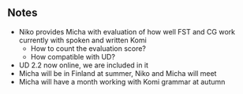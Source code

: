 ## Notes

- Niko provides Micha with evaluation of how well FST and CG work currently with spoken and written Komi
    - How to count the evaluation score?
    - How compatible with UD?
- UD 2.2 now online, we are included in it
- Micha will be in Finland at summer, Niko and Micha will meet 
- Micha will have a month working with Komi grammar at autumn
